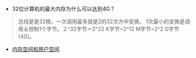 - 32位计算机的最大内存为什么可以达到4G？
> 总线是是32根，一次调用最多就是2的32次方中变换。 1次最小的变换是调用＆控制1个字节。２^32字节＝2^22 K字节=2^12 M字节=2^2 G字节(4G)。

- [内存空间和用户空间](https://blog.csdn.net/baidu_38310096/article/details/78225020)
